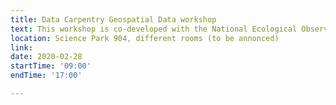 ```yaml
---
title: Data Carpentry Geospatial Data workshop
text: This workshop is co-developed with the National Ecological Observatory Network (NEON). It focuses on working with geospatial data - managing and understanding spatial data formats, understanding coordinate reference systems, and working with raster and vector data in R for analysis and visualization.
location: Science Park 904, different rooms (to be annonced)
link: 
date: 2020-02-28
startTime: '09:00'
endTime: '17:00' 

---
```


